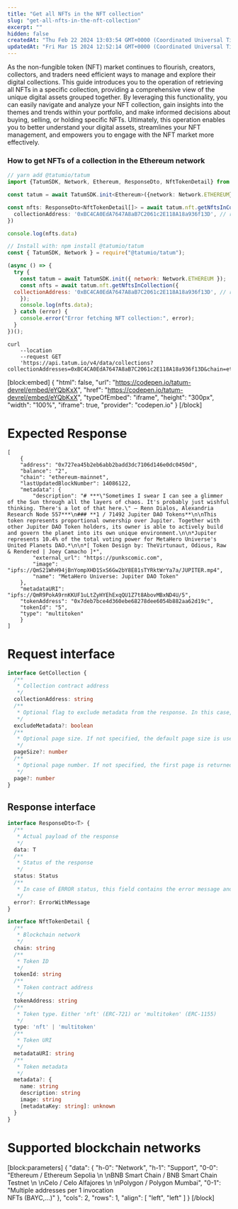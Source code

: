 ```yaml
---
title: "Get all NFTs in the NFT collection"
slug: "get-all-nfts-in-the-nft-collection"
excerpt: ""
hidden: false
createdAt: "Thu Feb 22 2024 13:03:54 GMT+0000 (Coordinated Universal Time)"
updatedAt: "Fri Mar 15 2024 12:52:14 GMT+0000 (Coordinated Universal Time)"
---
```

As the non-fungible token (NFT) market continues to flourish, creators, collectors, and traders need efficient ways to manage and explore their digital collections. This guide introduces you to the operation of retrieving all NFTs in a specific collection, providing a comprehensive view of the unique digital assets grouped together. By leveraging this functionality, you can easily navigate and analyze your NFT collection, gain insights into the themes and trends within your portfolio, and make informed decisions about buying, selling, or holding specific NFTs. Ultimately, this operation enables you to better understand your digital assets, streamlines your NFT management, and empowers you to engage with the NFT market more effectively.

### How to get NFTs of a collection in the Ethereum network

```typescript
// yarn add @tatumio/tatum
import {TatumSDK, Network, Ethereum, ResponseDto, NftTokenDetail} from '@tatumio/tatum'

const tatum = await TatumSDK.init<Ethereum>({network: Network.ETHEREUM})

const nfts: ResponseDto<NftTokenDetail[]> = await tatum.nft.getNftsInCollection({
  collectionAddress: '0xBC4CA0EdA7647A8aB7C2061c2E118A18a936f13D', // replace with your collection
})

console.log(nfts.data)
```
```javascript
// Install with: npm install @tatumio/tatum
const { TatumSDK, Network } = require("@tatumio/tatum");

(async () => {
  try {
    const tatum = await TatumSDK.init({ network: Network.ETHEREUM });
    const nfts = await tatum.nft.getNftsInCollection({
  collectionAddress: '0xBC4CA0EdA7647A8aB7C2061c2E118A18a936f13D', // replace with your collection
    });
    console.log(nfts.data);
  } catch (error) {
    console.error("Error fetching NFT collection:", error);
  }
})();
```
```curl
curl 
    --location 
    --request GET
    'https://api.tatum.io/v4/data/collections?collectionAddresses=0xBC4CA0EdA7647A8aB7C2061c2E118A18a936f13D&chain=ethereum'
```

[block:embed]
{
  "html": false,
  "url": "https://codepen.io/tatum-devrel/embed/eYQbKxX",
  "href": "https://codepen.io/tatum-devrel/embed/eYQbKxX",
  "typeOfEmbed": "iframe",
  "height": "300px",
  "width": "100%",
  "iframe": true,
  "provider": "codepen.io"
}
[/block]


# Expected Response

```json5
[
    {
    "address": "0x727ea45b2eb6abb2badd3dc7106d146e0dc0450d",
    "balance": "2",
    "chain": "ethereum-mainnet",
    "lastUpdatedBlockNumber": 14086122,
    "metadata": {
        "description": "# ***\"Sometimes I swear I can see a glimmer of the Sun through all the layers of chaos. It's probably just wishful thinking. There's a lot of that here.\" — Renn Dialos, Alexandria Research Node 557***\n### **1 / 71492 Jupiter DAO Tokens**\n\nThis token represents proportional ownership over Jupiter. Together with other Jupiter DAO Token holders, its owner is able to actively build and govern the planet into its own unique environment.\n\n*Jupiter represents 10.4% of the total voting power for MetaHero Universe's United Planets DAO.*\n\n*[ Token Design by: TheVirtunaut, Odious, Raw & Rendered | Joey Camacho ]*",
        "external_url": "https://punkscomic.com",
        "image": "ipfs://QmS21WhH94jBnYompXHD1SxS6Gw2bY8E81sTYRktWrYa7a/JUPITER.mp4",
        "name": "MetaHero Universe: Jupiter DAO Token"
    },
    "metadataURI": "ipfs://QmR9PokA9rnKKUF1uLtZyHYEhExqQU1Z7t8AbovMBxND4U/5",
    "tokenAddress": "0x7deb7bce4d360ebe68278dee6054b882aa62d19c",
    "tokenId": "5",
    "type": "multitoken"
    }
]
```

# Request interface

```typescript
interface GetCollection {
  /**
   * Collection contract address
   */
  collectionAddress: string
  /**
   * Optional flag to exclude metadata from the response. In this case, only token IDs are returned. Defaults to false.
   */
  excludeMetadata?: boolean
  /**
   * Optional page size. If not specified, the default page size is used, which is 10.
   */
  pageSize?: number
  /**
   * Optional page number. If not specified, the first page is returned.
   */
  page?: number
}
```

## Response interface

```typescript
interface ResponseDto<T> {
  /**
   * Actual payload of the response
   */
  data: T
  /**
   * Status of the response
   */
  status: Status
  /**
   * In case of ERROR status, this field contains the error message and detailed description
   */
  error?: ErrorWithMessage
}

interface NftTokenDetail {
  /**
   * Blockchain network
   */
  chain: string
  /**
   * Token ID
   */
  tokenId: string
  /**
   * Token contract address
   */
  tokenAddress: string
  /**
   * Token type. Either 'nft' (ERC-721) or 'multitoken' (ERC-1155)
   */
  type: 'nft' | 'multitoken'
  /**
   * Token URI
   */
  metadataURI: string
  /**
   * Token metadata
   */
  metadata?: {
    name: string
    description: string
    image: string
    [metadataKey: string]: unknown
  }
}
```

# Supported blockchain networks

[block:parameters]
{
  "data": {
    "h-0": "Network",
    "h-1": "Support",
    "0-0": "Ethereum / Ethereum Sepolia  \n  \nBNB Smart Chain / BNB Smart Chain Testnet  \n  \nCelo / Celo Alfajores  \n  \nPolygon / Polygon Mumbai",
    "0-1": "Multiple addresses per 1 invocation<br>NFTs (BAYC,...)"
  },
  "cols": 2,
  "rows": 1,
  "align": [
    "left",
    "left"
  ]
}
[/block]
